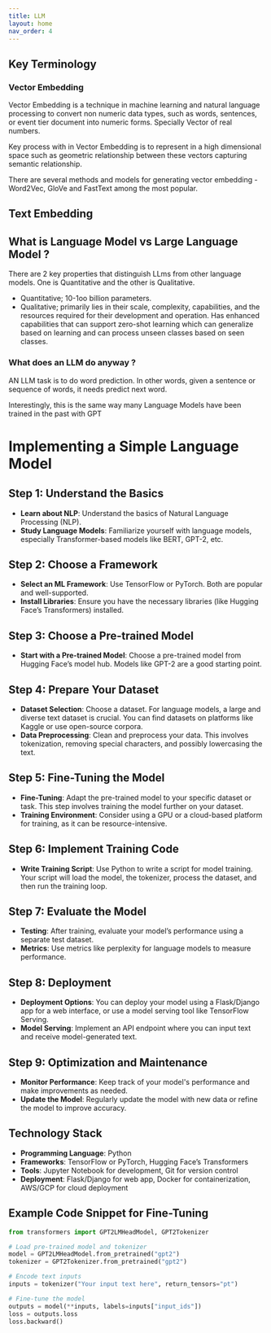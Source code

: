 ```yaml
---
title: LLM
layout: home
nav_order: 4
---
```



## Key Terminology

### Vector Embedding

Vector Embedding is a technique in machine learning and natural language processing to convert non numeric data types, such as words, sentences, or event tier document into numeric forms. Specially Vector of real numbers.

Key process with in Vector Embedding is to represent in a high dimensional space such as geometric relationship between these vectors capturing semantic relationship.

There are several methods and models for generating vector embedding - Word2Vec, GloVe and FastText among the most popular.

## Text Embedding


## What is Language Model vs Large Language Model ?


There are 2 key properties that distinguish LLms from other language models. One is Quantitative and the other is Qualitative.

- Quantitative; 10-1oo billion parameters.
- Qualitative; primarily lies in their scale, complexity, capabilities, and the resources required for their development and operation. Has enhanced capabilities that can support zero-shot learning which can generalize based on learning and can process unseen classes based on seen classes.


### What does an LLM do anyway ?

AN LLM task is to do word prediction. In other words, given a sentence or sequence of words, it needs predict next word.

Interestingly, this is the same way many Language Models have been trained in the past with GPT



# Implementing a Simple Language Model

## Step 1: Understand the Basics
- **Learn about NLP**: Understand the basics of Natural Language Processing (NLP).
- **Study Language Models**: Familiarize yourself with language models, especially Transformer-based models like BERT, GPT-2, etc.

## Step 2: Choose a Framework
- **Select an ML Framework**: Use TensorFlow or PyTorch. Both are popular and well-supported.
- **Install Libraries**: Ensure you have the necessary libraries (like Hugging Face’s Transformers) installed.

## Step 3: Choose a Pre-trained Model
- **Start with a Pre-trained Model**: Choose a pre-trained model from Hugging Face’s model hub. Models like GPT-2 are a good starting point.

## Step 4: Prepare Your Dataset
- **Dataset Selection**: Choose a dataset. For language models, a large and diverse text dataset is crucial. You can find datasets on platforms like Kaggle or use open-source corpora.
- **Data Preprocessing**: Clean and preprocess your data. This involves tokenization, removing special characters, and possibly lowercasing the text.

## Step 5: Fine-Tuning the Model
- **Fine-Tuning**: Adapt the pre-trained model to your specific dataset or task. This step involves training the model further on your dataset.
- **Training Environment**: Consider using a GPU or a cloud-based platform for training, as it can be resource-intensive.

## Step 6: Implement Training Code
- **Write Training Script**: Use Python to write a script for model training. Your script will load the model, the tokenizer, process the dataset, and then run the training loop.

## Step 7: Evaluate the Model
- **Testing**: After training, evaluate your model’s performance using a separate test dataset.
- **Metrics**: Use metrics like perplexity for language models to measure performance.

## Step 8: Deployment
- **Deployment Options**: You can deploy your model using a Flask/Django app for a web interface, or use a model serving tool like TensorFlow Serving.
- **Model Serving**: Implement an API endpoint where you can input text and receive model-generated text.

## Step 9: Optimization and Maintenance
- **Monitor Performance**: Keep track of your model's performance and make improvements as needed.
- **Update the Model**: Regularly update the model with new data or refine the model to improve accuracy.

## Technology Stack
- **Programming Language**: Python
- **Frameworks**: TensorFlow or PyTorch, Hugging Face’s Transformers
- **Tools**: Jupyter Notebook for development, Git for version control
- **Deployment**: Flask/Django for web app, Docker for containerization, AWS/GCP for cloud deployment

## Example Code Snippet for Fine-Tuning
```python
from transformers import GPT2LMHeadModel, GPT2Tokenizer

# Load pre-trained model and tokenizer
model = GPT2LMHeadModel.from_pretrained("gpt2")
tokenizer = GPT2Tokenizer.from_pretrained("gpt2")

# Encode text inputs
inputs = tokenizer("Your input text here", return_tensors="pt")

# Fine-tune the model
outputs = model(**inputs, labels=inputs["input_ids"])
loss = outputs.loss
loss.backward()
